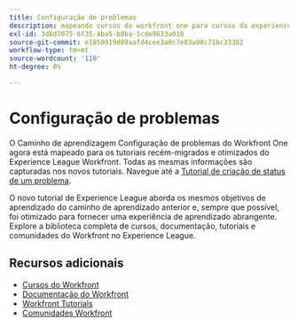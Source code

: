 ```yaml
---
title: Configuração de problemas
description: mapeando cursos do workfront one para cursos da experience league
exl-id: 3d8d7075-6f35-4ba5-b8ba-1cde9633a018
source-git-commit: e1850919d89aafd4cee3a0c7e83a98c71bc33382
workflow-type: tm+mt
source-wordcount: '110'
ht-degree: 0%

---
```


# Configuração de problemas

O Caminho de aprendizagem Configuração de problemas do Workfront One agora está mapeado para os tutoriais recém-migrados e otimizados do Experience League Workfront.  Todas as mesmas informações são capturadas nos novos tutoriais. Navegue até a [Tutorial de criação de status de um problema](https://experienceleague.adobe.com/docs/workfront-learn/tutorials-workfront/home.html).

O novo tutorial de Experience League aborda os mesmos objetivos de aprendizado do caminho de aprendizado anterior e, sempre que possível, foi otimizado para fornecer uma experiência de aprendizado abrangente.  Explore a biblioteca completa de cursos, documentação, tutoriais e comunidades do Workfront no Experience League.


## Recursos adicionais

* [Cursos do Workfront](https://experienceleague.adobe.com/?lang=en&amp;Solution=Workfront#courses)
* [Documentação do Workfront](https://experienceleague.adobe.com/docs/workfront.html)
* [Workfront Tutorials](https://experienceleague.adobe.com/docs/workfront-learn/tutorials-workfront/home.html)
* [Comunidades Workfront](https://experienceleaguecommunities.adobe.com/t5/workfront/ct-p/workfront)

